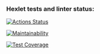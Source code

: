 ### Hexlet tests and linter status:
[![Actions Status](https://github.com/Tsogoeva/frontend-project-lvl3/workflows/hexlet-check/badge.svg)](https://github.com/Tsogoeva/frontend-project-lvl3/actions)

[![Maintainability](https://api.codeclimate.com/v1/badges/328957167f7e63857dd3/maintainability)](https://codeclimate.com/github/Tsogoeva/frontend-project-lvl3/maintainability)

[![Test Coverage](https://api.codeclimate.com/v1/badges/328957167f7e63857dd3/test_coverage)](https://codeclimate.com/github/Tsogoeva/frontend-project-lvl3/test_coverage)